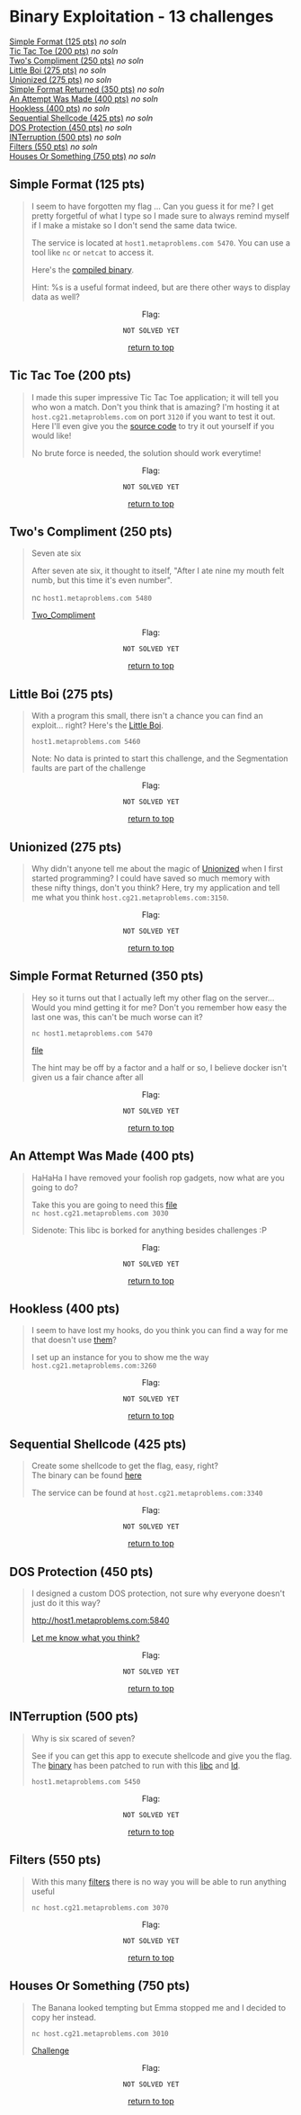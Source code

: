 # Binary Exploitation - 13 challenges
[Simple Format (125 pts)](#simple-format-125-pts) *no soln*<br>
[Tic Tac Toe (200 pts)](#tic-tac-toe-200-pts) *no soln*<br>
[Two's Compliment (250 pts)](#twos-compliment-250-pts) *no soln*<br>
[Little Boi (275 pts)](#little-boi-275-pts) *no soln*<br>
[Unionized (275 pts)](#unionized-275-pts) *no soln*<br>
[Simple Format Returned (350 pts)](#simple-format-returned-350-pts) *no soln*<br>
[An Attempt Was Made (400 pts)](#an-attempt-was-made-400-pts) *no soln*<br>
[Hookless (400 pts)](#hookless-400-pts) *no soln*<br>
[Sequential Shellcode (425 pts)](#sequential-shellcode-425-pts) *no soln*<br>
[DOS Protection (450 pts)](#dos-protection-450-pts) *no soln*<br>
[INTerruption (500 pts)](#interruption-500-pts) *no soln*<br>
[Filters (550 pts)](#filters-550-pts) *no soln*<br>
[Houses Or Something (750 pts)](#houses-or-something-750-pts) *no soln*<br>

## Simple Format (125 pts)
> I seem to have forgotten my flag ... Can you guess it for me? I get pretty forgetful of what I type so I made sure to always remind myself if I make a mistake so I don't send the same data twice.
> 
> The service is located at `host1.metaproblems.com 5470`. You can use a tool like `nc` or `netcat` to access it.
> 
> Here's the [compiled binary](https://metaproblems.com/f632e5ca07b55b84f0bd5edc7ffb2201/fundamentals).
> 
> Hint: %s is a useful format indeed, but are there other ways to display data as well?

<div align="center">

Flag:
```
NOT SOLVED YET
```
[return to top](#top)</div>


## Tic Tac Toe (200 pts)
> I made this super impressive Tic Tac Toe application; it will tell you who won a match. Don't you think that is amazing? I'm hosting it at `host.cg21.metaproblems.com` on port `3120` if you want to test it out. Here I'll even give you the [source code](https://metaproblems.com/72b84b6397976c35b967e991afa1f738/tic_tac_toe_Release.tar.gz) to try it out yourself if you would like!
> 
> No brute force is needed, the solution should work everytime!

<div align="center">

Flag:
```
NOT SOLVED YET
```
[return to top](#top)</div>


## Two's Compliment (250 pts)
> Seven ate six
> 
> After seven ate six, it thought to itself, "After I ate nine my mouth felt numb, but this time it's even number".
> 
> nc `host1.metaproblems.com 5480`
> 
> [Two_Compliment](https://metaproblems.com/0730dfe57f06b77d424ee2d736341091/two_compliment.tar.gz)

<div align="center">

Flag:
```
NOT SOLVED YET
```
[return to top](#top)</div>


## Little Boi (275 pts)
> With a program this small, there isn't a chance you can find an exploit... right? Here's the [Little Boi](https://metaproblems.com/2f08fcb0b0996da9ef4261795fc72d36/little).
> 
> `host1.metaproblems.com 5460`
> 
> Note: No data is printed to start this challenge, and the Segmentation faults are part of the challenge

<div align="center">

Flag:
```
NOT SOLVED YET
```
[return to top](#top)</div>


## Unionized (275 pts)
> Why didn't anyone tell me about the magic of [Unionized](https://metaproblems.com/90a6dd93391d9925d6891be03d24607c/unionized_Release.tar.gz) when I first started programming? I could have saved so much memory with these nifty things, don't you think? Here, try my application and tell me what you think `host.cg21.metaproblems.com:3150`.

<div align="center">

Flag:
```
NOT SOLVED YET
```
[return to top](#top)</div>


## Simple Format Returned (350 pts)
> Hey so it turns out that I actually left my other flag on the server... Would you mind getting it for me? Don't you remember how easy the last one was, this can't be much worse can it?
> 
> `nc host1.metaproblems.com 5470`
> 
> [file](https://metaproblems.com/f632e5ca07b55b84f0bd5edc7ffb2201/simple_format.tar.gz)
> 
> The hint may be off by a factor and a half or so, I believe docker isn't given us a fair chance after all

<div align="center">

Flag:
```
NOT SOLVED YET
```
[return to top](#top)</div>


## An Attempt Was Made (400 pts)
> HaHaHa I have removed your foolish rop gadgets, now what are you going to do?
> 
> Take this you are going to need this [file](https://metaproblems.com/894e0e53a2c51d74fd259ccf98f131e0/attempted_Release.tar.gz)<br>
> `nc host.cg21.metaproblems.com 3030`
> 
> Sidenote: This libc is borked for anything besides challenges :P

<div align="center">

Flag:
```
NOT SOLVED YET
```
[return to top](#top)</div>


## Hookless (400 pts)
> I seem to have lost my hooks, do you think you can find a way for me that doesn't use [them](https://metaproblems.com/166762c72d99593f78c21a981507b33c/hookless_Release.tar.gz)?
> 
> I set up an instance for you to show me the way `host.cg21.metaproblems.com:3260 `

<div align="center">

Flag:
```
NOT SOLVED YET
```
[return to top](#top)</div>


## Sequential Shellcode (425 pts)
> Create some shellcode to get the flag, easy, right?<br>
> The binary can be found [here](https://metaproblems.com/899ec8dcc26b552930c7f7d217ccfd22/Sequential.tar.gz)
> 
> The service can be found at `host.cg21.metaproblems.com:3340`

<div align="center">

Flag:
```
NOT SOLVED YET
```
[return to top](#top)</div>


## DOS Protection (450 pts)
> I designed a custom DOS protection, not sure why everyone doesn't just do it this way?
> 
> http://host1.metaproblems.com:5840
> 
> [Let me know what you think?](https://metaproblems.com/0759c6f00d33203909ea0b08c2c8b13f/server.tar.gz)

<div align="center">

Flag:
```
NOT SOLVED YET
```
[return to top](#top)</div>


## INTerruption (500 pts)
> Why is six scared of seven?
> 
> See if you can get this app to execute shellcode and give you the flag. The [binary](https://metaproblems.com/80d9b9b5e9f057719dd1e1fac8cc8c7c/int) has been patched to run with this [libc](https://metaproblems.com/80d9b9b5e9f057719dd1e1fac8cc8c7c/libc.so.6) and [ld](https://metaproblems.com/80d9b9b5e9f057719dd1e1fac8cc8c7c/ld-2.31.so).
> 
> `host1.metaproblems.com 5450`

<div align="center">

Flag:
```
NOT SOLVED YET
```
[return to top](#top)</div>


## Filters (550 pts)
> With this many [filters](https://metaproblems.com/5da7a48cf6fbb7b8edfdd970855c7b76/Filters_Release.tar.gz) there is no way you will be able to run anything useful
> 
> `nc host.cg21.metaproblems.com 3070`

<div align="center">

Flag:
```
NOT SOLVED YET
```
[return to top](#top)</div>


## Houses Or Something (750 pts)
> The Banana looked tempting but Emma stopped me and I decided to copy her instead.
> 
> `nc host.cg21.metaproblems.com 3010`
> 
> [Challenge](https://metaproblems.com/b5d9900aa48680858117a1b4e49150bb/house_Release.tar.gz)

<div align="center">

Flag:
```
NOT SOLVED YET
```
[return to top](#top)</div>
